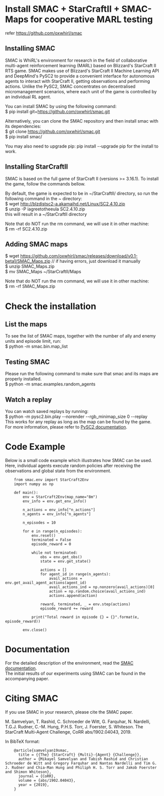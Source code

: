 # Install SMAC + StarCraftII + SMAC-Maps for cooperative MARL testing
refer https://github.com/oxwhirl/smac 

## Installing SMAC
SMAC is WhiRL's environment for research in the field of collaborative multi-agent reinforcement learning (MARL) based on Blizzard's StarCraft II RTS game. SMAC makes use of Blizzard's StarCraft II Machine Learning API and DeepMind's PySC2 to provide a convenient interface for autonomous agents to interact with StarCraft II, getting observations and performing actions. Unlike the PySC2, SMAC concentrates on decentralised micromanagement scenarios, where each unit of the game is controlled by an individual RL agent.   

You can install SMAC by using the following command:  
$ pip install git+https://github.com/oxwhirl/smac.git 

Alternatively, you can clone the SMAC repository and then install smac with its dependencies:  
$ git clone https://github.com/oxwhirl/smac.git  
$ pip install smac/  

You may also need to upgrade pip: pip install --upgrade pip for the install to work.  

## Installing StarCraftII
SMAC is based on the full game of StarCraft II (versions >= 3.16.1). To install the game, follow the commands bellow.  

By default, the game is expected to be in ~/StarCraftII/ directory, so run the following command in the ~ directory:  
$ wget http://blzdistsc2-a.akamaihd.net/Linux/SC2.4.10.zip  
$ unzip -P iagreetotheeula SC2.4.10.zip  
this will result in a ~/StarCraftII directory  

Note that do NOT run the rm command, we will use it in other machine:  
$ rm -rf SC2.4.10.zip  

## Adding SMAC maps
$ wget https://github.com/oxwhirl/smac/releases/download/v0.1-beta1/SMAC_Maps.zip   // if having errors, just download it manually  
$ unzip SMAC_Maps.zip  
$ mv SMAC_Maps ~/StarCraftII/Maps  

Note that do NOT run the rm command, we will use it in other machine:  
$ rm -rf SMAC_Maps.zip  





# Check the installation

## List the maps
To see the list of SMAC maps, together with the number of ally and enemy units and episode limit, run:  
$ python -m smac.bin.map_list  

## Testing SMAC
Please run the following command to make sure that smac and its maps are properly installed.  
$ python -m smac.examples.random_agents  

## Watch a replay
You can watch saved replays by running:  
$ python -m pysc2.bin.play --norender --rgb_minimap_size 0 --replay <path-to-replay>  
This works for any replay as long as the map can be found by the game.  
For more information, please refer to [PySC2 documentation](https://github.com/deepmind/pysc2).  





# Code Example
Below is a small code example which illustrates how SMAC can be used. Here, individual agents execute random policies after receiving the observations and global state from the environment.  

        from smac.env import StarCraft2Env
        import numpy as np

        def main():
            env = StarCraft2Env(map_name="8m")
            env_info = env.get_env_info()

            n_actions = env_info["n_actions"]
            n_agents = env_info["n_agents"]

            n_episodes = 10

            for e in range(n_episodes):
                env.reset()
                terminated = False
                episode_reward = 0

                while not terminated:
                    obs = env.get_obs()
                    state = env.get_state()

                    actions = []
                    for agent_id in range(n_agents):
                        avail_actions = env.get_avail_agent_actions(agent_id)
                        avail_actions_ind = np.nonzero(avail_actions)[0]
                        action = np.random.choice(avail_actions_ind)
                        actions.append(action)

                    reward, terminated, _ = env.step(actions)
                    episode_reward += reward

                print("Total reward in episode {} = {}".format(e, episode_reward))

            env.close()





# Documentation
For the detailed description of the environment, read the [SMAC documentation](https://github.com/oxwhirl/smac/blob/master/docs/smac.md).  
The initial results of our experiments using SMAC can be found in the accompanying paper.  





# Citing SMAC
If you use SMAC in your research, please cite the SMAC paper.  

M. Samvelyan, T. Rashid, C. Schroeder de Witt, G. Farquhar, N. Nardelli, T.G.J. Rudner, C.-M. Hung, P.H.S. Torr, J. Foerster, S. Whiteson. The StarCraft Multi-Agent Challenge, CoRR abs/1902.04043, 2019.  

In BibTeX format:  

        @article{samvelyan19smac,
          title = {{The} {StarCraft} {Multi}-{Agent} {Challenge}},
          author = {Mikayel Samvelyan and Tabish Rashid and Christian Schroeder de Witt and Gregory Farquhar and Nantas Nardelli and Tim G. J. Rudner and Chia-Man Hung and Philiph H. S. Torr and Jakob Foerster and Shimon Whiteson},
          journal = {CoRR},
          volume = {abs/1902.04043},
          year = {2019},
        }
